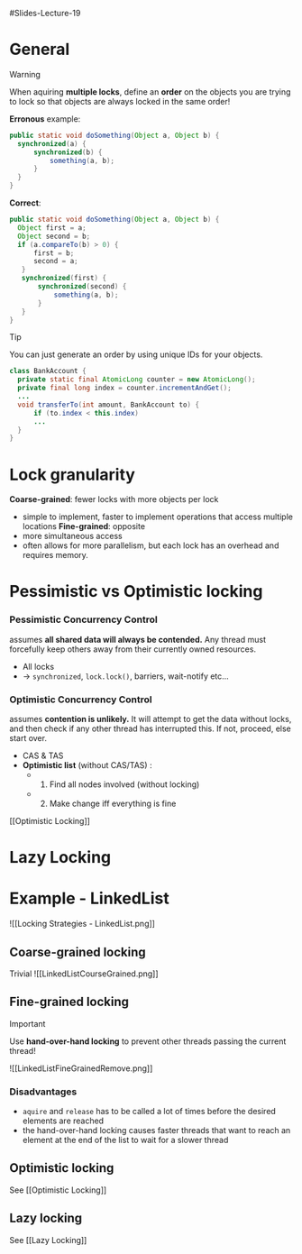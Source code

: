 #Slides-Lecture-19 
# General

>[!Warning]
> When aquiring **multiple locks**, define an **order** on the objects you are trying to lock so that objects are always locked in the same order!
> 
> **Erronous** example:
> ```java
> public static void doSomething(Object a, Object b) {
> 	synchronized(a) {
> 		synchronized(b) {
> 			something(a, b);
> 		}
> 	}
> }
> ```
> **Correct**:
> ```java
> public static void doSomething(Object a, Object b) {
> 	Object first = a;
> 	Object second = b;
> 	if (a.compareTo(b) > 0) {
> 		first = b;
> 		second = a;
> 	 }
> 	 synchronized(first) {
> 		 synchronized(second) {
> 			 something(a, b);
> 		 }
> 	 }
> }
> ```
> 
> 

> [!Tip]
> You can just generate an order by using unique IDs for your objects.
> ```java
> class BankAccount {
>	private static final AtomicLong counter = new AtomicLong();
>	private final long index = counter.incrementAndGet();
>	...
>	void transferTo(int amount, BankAccount to) {
>		if (to.index < this.index)
>		...
>	}
> }


# Lock granularity
**Coarse-grained**: fewer locks with more objects per lock
- simple to implement, faster to implement operations that access multiple locations
**Fine-grained**: opposite
- more simultaneous access
- often allows for more parallelism, but each lock has an overhead and requires memory.

# Pessimistic vs Optimistic locking
### Pessimistic Concurrency Control
assumes **all shared data will always be contended.** Any thread must forcefully keep others away from their currently owned resources.
- All locks
- $\rightarrow$ `synchronized`, `lock.lock()`, barriers, wait-notify etc...
### Optimistic Concurrency Control
assumes **contention is unlikely.** It will attempt to get the data without locks, and then check if any other thread has interrupted this. If not, proceed, else start over.
- CAS & TAS
- **Optimistic list** (without CAS/TAS) :
	- 1) Find all nodes involved (without locking)
	- 2) Make change iff everything is fine

[[Optimistic Locking]]

# Lazy Locking

# Example - LinkedList
![[Locking Strategies - LinkedList.png]]

## Coarse-grained locking
Trivial
![[LinkedListCourseGrained.png]]
## Fine-grained locking
> [!Important]
> Use **hand-over-hand locking** to prevent other threads passing the current thread!

![[LinkedListFineGrainedRemove.png]]
### Disadvantages
- `aquire` and `release` has to be called a lot of times before the desired elements are reached
- the hand-over-hand locking causes faster threads that want to reach an element at the end of the list to wait for a slower thread 


## Optimistic locking
See [[Optimistic Locking]]
## Lazy locking
See [[Lazy Locking]]
